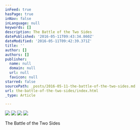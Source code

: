```yaml
---
inFeed: true
hasPage: true
inNav: false
inLanguage: null
keywords: []
description: The Battle of the Two Sides
datePublished: '2016-05-11T09:43:34.860Z'
dateModified: '2016-05-11T09:42:39.371Z'
title: ''
author: []
authors: []
publisher:
  name: null
  domain: null
  url: null
  favicon: null
starred: false
sourcePath: _posts/2016-05-11-the-battle-of-the-two-sides.md
url: the-battle-of-the-two-sides/index.html
_type: Article

---
```

![](https://the-grid-user-content.s3-us-west-2.amazonaws.com/14964e46-f866-4c8c-a6be-63247eff0f09.jpg)
![](https://the-grid-user-content.s3-us-west-2.amazonaws.com/312cc0e2-fd79-4ac4-84b5-58c1f666f1ab.jpg)
![](https://the-grid-user-content.s3-us-west-2.amazonaws.com/f5cfcc20-8ce9-40ba-8847-bc9400f8e817.jpg)
![](https://the-grid-user-content.s3-us-west-2.amazonaws.com/424a7cc1-4bb1-4a63-8395-7f0ee9356312.jpg)

The Battle of the Two Sides